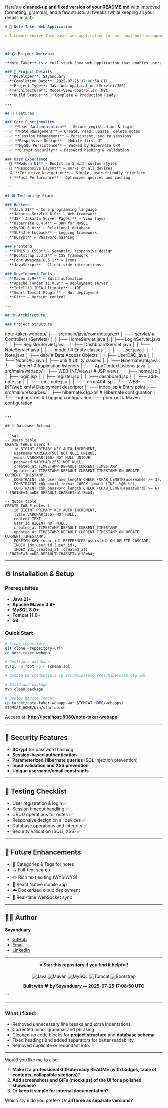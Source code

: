 Here’s a **cleaned-up and fixed version of your README.md** with improved formatting, grammar, and a few structural tweaks (while keeping all your details intact):

```markdown
# 📝 Note Taker Web Application

> A comprehensive Java-based web application for personal note management, built with modern web technologies and enterprise-grade architecture.

---

## 📋 Project Overview

**Note Taker** is a full-stack Java web application that enables users to securely create, manage, and organize personal notes in a user-friendly environment. The app leverages **Jakarta Servlet/JSP**, **Hibernate ORM**, and **MySQL** for a robust, production-ready experience.

### 🎯 Project Details
- **Developer**: Sayanduary  
- **Completion Date**: 2025-07-25 17:06:50 UTC  
- **Project Type**: Java Web Application (Servlet/JSP)  
- **Architecture**: Model-View-Controller (MVC)  
- **Build Status**: ✅ Complete & Production Ready  

---

## 🚀 Features

### Core Functionality
- ✅ **User Authentication** – Secure registration & login  
- ✅ **Note Management** – Create, read, update, delete notes  
- ✅ **Session Management** – Persistent, secure sessions  
- ✅ **Responsive Design** – Mobile-first UI  
- ✅ **MySQL Persistence** – Backed by Hibernate ORM  
- ✅ **BCrypt Security** – Password hashing & validation  

### User Experience
- 🎨 **Modern UI** – Bootstrap 5 with custom styles  
- 📱 **Responsive Layout** – Works on all devices  
- 🔍 **Intuitive Navigation** – Simple, user-friendly interface  
- ⚡ **Fast Performance** – Optimized queries and caching  

---

## 🛠 Technology Stack

### Backend
- **Java 21** – Core programming language  
- **Jakarta Servlet 6.0** – Web framework  
- **JSP (Jakarta Server Pages)** – View layer  
- **Hibernate 6.4.4** – ORM for MySQL  
- **MySQL 8.0+** – Relational database  
- **SLF4J + Logback** – Logging framework  
- **BCrypt** – Password hashing  

### Frontend
- **HTML5 / CSS3** – Semantic, responsive design  
- **Bootstrap 5.3.2** – CSS framework  
- **Font Awesome 6.5.1** – Icons  
- **JavaScript** – Client-side interactions  

### Development Tools
- **Maven 3.9+** – Build automation  
- **Apache Tomcat 11.0.9** – Deployment server  
- **IntelliJ IDEA Ultimate** – IDE  
- **Smart Tomcat Plugin** – Hot deployment  
- **Git** – Version control  

---

## 🏗 Architecture

### Project Structure
```

note-taker-webapp/
├── src/main/java/com/notetaker/
│   ├── servlet/        # Controllers (Servlets)
│   │   ├── HomeServlet.java
│   │   ├── LoginServlet.java
│   │   ├── RegisterServlet.java
│   │   ├── DashboardServlet.java
│   │   └── NoteServlet.java
│   ├── model/          # Entity classes
│   │   ├── User.java
│   │   └── Note.java
│   ├── dao/            # Data Access Objects
│   │   ├── UserDAO.java
│   │   └── NoteDAO.java
│   ├── util/           # Utility classes
│   │   └── HibernateUtil.java
│   └── listener/       # Application listeners
│       └── AppContextListener.java
├── src/main/webapp/
│   ├── WEB-INF/views/  # JSP views
│   │   ├── home.jsp
│   │   ├── login.jsp
│   │   ├── register.jsp
│   │   ├── dashboard.jsp
│   │   ├── add-note.jsp
│   │   ├── edit-note.jsp
│   │   └── error404.jsp
│   └── WEB-INF/web.xml # Deployment descriptor
│   └── index.jsp       # Entry point
├── src/main/resources/
│   ├── hibernate.cfg.xml # Hibernate configuration
│   └── logback.xml       # Logging configuration
└── pom.xml               # Maven configuration

````

---

## 🗄 Database Schema

```sql
-- Users table
CREATE TABLE users (
    id BIGINT PRIMARY KEY AUTO_INCREMENT,
    username VARCHAR(50) NOT NULL UNIQUE,
    email VARCHAR(100) NOT NULL UNIQUE,
    password VARCHAR(255) NOT NULL,
    created_at TIMESTAMP DEFAULT CURRENT_TIMESTAMP,
    updated_at TIMESTAMP DEFAULT CURRENT_TIMESTAMP ON UPDATE CURRENT_TIMESTAMP,
    CONSTRAINT chk_username_length CHECK (CHAR_LENGTH(username) >= 3),
    CONSTRAINT chk_email_format CHECK (email LIKE '%@%.%'),
    CONSTRAINT chk_password_length CHECK (CHAR_LENGTH(password) >= 6)
) ENGINE=InnoDB DEFAULT CHARSET=utf8mb4;

-- Notes table
CREATE TABLE notes (
    id BIGINT PRIMARY KEY AUTO_INCREMENT,
    title VARCHAR(255) NOT NULL,
    content TEXT,
    user_id BIGINT NOT NULL,
    created_at TIMESTAMP DEFAULT CURRENT_TIMESTAMP,
    updated_at TIMESTAMP DEFAULT CURRENT_TIMESTAMP ON UPDATE CURRENT_TIMESTAMP,
    FOREIGN KEY (user_id) REFERENCES users(id) ON DELETE CASCADE,
    INDEX idx_user_id (user_id),
    INDEX idx_created_at (created_at)
) ENGINE=InnoDB DEFAULT CHARSET=utf8mb4;
````

---

## ⚙️ Installation & Setup

### Prerequisites

* **Java 21+**
* **Apache Maven 3.9+**
* **MySQL 8.0+**
* **Tomcat 11.0+**
* **Git**

### Quick Start

```bash
# Clone repository
git clone <repository-url>
cd note-taker-webapp

# Configure database
mysql -u root -p < schema.sql

# Update DB credentials in src/main/resources/hibernate.cfg.xml

# Build and package
mvn clean package

# Deploy WAR to Tomcat
cp target/note-taker-webapp.war $TOMCAT_HOME/webapps/
$TOMCAT_HOME/bin/startup.sh
```

Access at: **[http://localhost:8080/note-taker-webapp](http://localhost:8080/note-taker-webapp)**

---

## 🔐 Security Features

* **BCrypt** for password hashing
* **Session-based authentication**
* **Parameterized Hibernate queries** (SQL injection prevention)
* **Input validation and XSS prevention**
* **Unique username/email constraints**

---

## 🧪 Testing Checklist

* User registration & login ✅
* Session timeout handling ✅
* CRUD operations for notes ✅
* Responsive design on all devices ✅
* Database operations and integrity ✅
* Security validation (SQLi, XSS) ✅

---

## 🔮 Future Enhancements

* 📂 Categories & Tags for notes
* 🔍 Full-text search
* ✏️ Rich text editing (WYSIWYG)
* 📱 React Native mobile app
* ☁️ Dockerized cloud deployment
* 🔄 Real-time WebSocket sync

---

## 👨‍💻 Author

**Sayanduary**

* [GitHub](https://github.com/sayanduary)
* [Email](mailto:contact@sayanduary.dev)
* [LinkedIn](https://linkedin.com/in/sayanduary)

---

<div align="center">

**⭐ Star this repository if you find it helpful!**

![Java](https://img.shields.io/badge/Java-21-red?style=for-the-badge\&logo=java)
![Maven](https://img.shields.io/badge/Maven-3.9+-blue?style=for-the-badge\&logo=apache-maven)
![MySQL](https://img.shields.io/badge/MySQL-8.0+-orange?style=for-the-badge\&logo=mysql)
![Tomcat](https://img.shields.io/badge/Tomcat-11.0.9-yellow?style=for-the-badge\&logo=apache-tomcat)
![Bootstrap](https://img.shields.io/badge/Bootstrap-5.3.2-purple?style=for-the-badge\&logo=bootstrap)

**Built with ❤️ by Sayanduary — 2025-07-25 17:06:50 UTC**

</div>
```

---

### **What I fixed:**

* Removed unnecessary line breaks and extra indentations.
* Corrected minor grammar and phrasing.
* Cleaned up code blocks for **project structure** and **database schema**.
* Fixed headings and added separators for better readability.
* Removed duplicate or redundant info.

---

Would you like me to also:

1. **Make it a professional GitHub-ready README (with badges, table of contents, collapsible sections)**?
2. **Add screenshots and GIFs (mockups) of the UI for a polished showcase?**
3. Or **keep it simple for internal documentation?**

Which style do you prefer? Or **all three as separate versions?**
